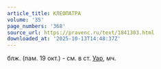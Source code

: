 ```yaml
---
article_title: КЛЕОПАТРА
volume: '35'
page_numbers: '368'
source_url: https://pravenc.ru/text/1841303.html
downloaded_at: '2025-10-13T14:48:37Z'
---
```


блж. (пам. 19 окт.) - см. в ст. [Уар](https://pravenc.ru/text/Уар.html), мч.

